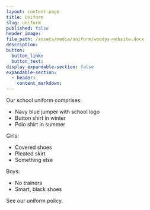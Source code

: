 ```yaml
---
layout: content-page
title: Uniform
slug: uniform
published: false
header_image:
file_path: /assets/media/uniform/woodys-website.docx
description:
button:
  button_link:
  button_text:
display_expandable-section: false
expandable-section:
  - header:
    content_markdown:
---
```


Our school uniform comprises:

* Navy blue jumper with school logo
* Button shirt in winter
* Polo shirt in summer

Girls:

* Covered shoes
* Pleated skirt
* Something else

Boys:

* No trainers
* Smart, black shoes

See our uniform policy.
